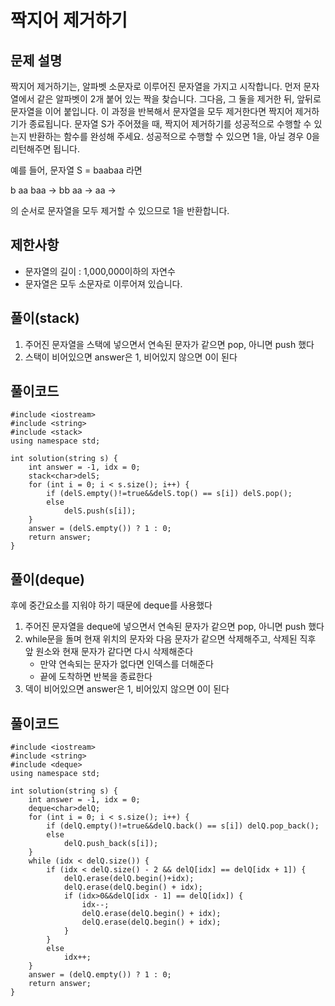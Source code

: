 # 짝지어 제거하기
## 문제 설명
짝지어 제거하기는, 알파벳 소문자로 이루어진 문자열을 가지고 시작합니다. 먼저 문자열에서 같은 알파벳이 2개 붙어 있는 짝을 찾습니다. 그다음, 그 둘을 제거한 뒤, 앞뒤로 문자열을 이어 붙입니다. 이 과정을 반복해서 문자열을 모두 제거한다면 짝지어 제거하기가 종료됩니다. 문자열 S가 주어졌을 때, 짝지어 제거하기를 성공적으로 수행할 수 있는지 반환하는 함수를 완성해 주세요. 성공적으로 수행할 수 있으면 1을, 아닐 경우 0을 리턴해주면 됩니다.

예를 들어, 문자열 S = baabaa 라면

b aa baa → bb aa → aa →

의 순서로 문자열을 모두 제거할 수 있으므로 1을 반환합니다.

## 제한사항
* 문자열의 길이 : 1,000,000이하의 자연수
* 문자열은 모두 소문자로 이루어져 있습니다.


## 풀이(stack)
1. 주어진 문자열을 스택에 넣으면서 연속된 문자가 같으면 pop, 아니면 push 했다
2. 스택이 비어있으면 answer은 1, 비어있지 않으면 0이 된다
 
## 풀이코드
```
#include <iostream>
#include <string>
#include <stack>
using namespace std;

int solution(string s) {
    int answer = -1, idx = 0;
    stack<char>delS;
    for (int i = 0; i < s.size(); i++) {
        if (delS.empty()!=true&&delS.top() == s[i]) delS.pop();
        else
            delS.push(s[i]);
    }
    answer = (delS.empty()) ? 1 : 0;
    return answer;
}
```

## 풀이(deque)
후에 중간요소를 지워야 하기 때문에 deque를 사용했다
1. 주어진 문자열을 deque에 넣으면서 연속된 문자가 같으면 pop, 아니면 push 했다
2. while문을 돌며 현재 위치의 문자와 다음 문자가 같으면 삭제해주고, 삭제된 직후 앞 원소와 현재 문자가 같다면 다시 삭제해준다
   * 만약 연속되는 문자가 없다면 인덱스를 더해준다
   * 끝에 도착하면 반복을 종료한다
3. 덱이 비어있으면 answer은 1, 비어있지 않으면 0이 된다
 
## 풀이코드
```
#include <iostream>
#include <string>
#include <deque>
using namespace std;

int solution(string s) {
    int answer = -1, idx = 0;
    deque<char>delQ;
    for (int i = 0; i < s.size(); i++) {
        if (delQ.empty()!=true&&delQ.back() == s[i]) delQ.pop_back();
        else
            delQ.push_back(s[i]);
    }
    while (idx < delQ.size()) {
        if (idx < delQ.size() - 2 && delQ[idx] == delQ[idx + 1]) {
            delQ.erase(delQ.begin()+idx);
            delQ.erase(delQ.begin() + idx);
            if (idx>0&&delQ[idx - 1] == delQ[idx]) {
                idx--;
                delQ.erase(delQ.begin() + idx);
                delQ.erase(delQ.begin() + idx);
            }
        }
        else
            idx++;
    }
    answer = (delQ.empty()) ? 1 : 0;
    return answer;
}
```

